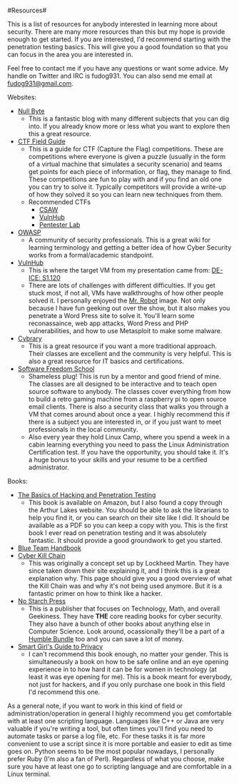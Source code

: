 #Resources#

This is a list of resources for anybody interested in learning more about security. There are many more resources than this but my hope is
provide enough to get started. If you are interested, I'd recommend starting with the penetration testing basics. This will give you a good
foundation so that you can focus in the area you are interested in.

Feel free to contact me if you have any questions or want some advice. My handle on Twitter and IRC is fudog931. You can also send me email
at <fudog931@gmail.com>.

Websites:
* [Null Byte](http://null-byte.wonderhowto.com)
	- This is a fantastic blog with many different subjects that you can dig into. If you already know more or less what you want to
	    explore then this a great resource.
* [CTF Field Guide](https://trailofbits.github.io/ctf/)
	- This is a guide for CTF (Capture the Flag) competitions. These are competitions where everyone is given a puzzle (usually in the
	    form of a virtual machine that simulates a security scenario) and teams get points for each piece of information, or flag, they
	    manage to find. These competitions are fun to play with and if you find an old one you can try to solve it. Typically
	    competitors will provide a write-up of how they solved it so you can learn new techniques from them.
	- Recommended CTFs
		+ [CSAW](https://ctf.csaw.io/)
		+ [VulnHub](https://www.vulnhub.com/)
		+ [Pentester Lab](https://pentesterlab.com/bootcamp)
* [OWASP](https://www.owasp.org/index.php/Main_Page)
	- A community of security professionals. This is a great wiki for learning terminology and getting a better idea of how Cyber
	    Security works from a formal/academic standpoint.
* [VulnHub](https://www.vulnhub.com/)
	- This is where the target VM from my presentation came from: [DE-ICE: S1.120](https://www.vulnhub.com/entry/de-ice-s1120,10/)
	- There are lots of challenges with different difficulties. If you get stuck most, if not all, VMs have walkthroughs of how other
	    people solved it. I personally enjoyed the [Mr. Robot](https://www.vulnhub.com/entry/mr-robot-1,151/) image. Not only because I
	    have fun geeking out over the show, but it also makes you penetrate a Word Press site to solve it. You'll learn some
	    reconassaince, web app attacks, Word Press and PHP vulnerabilities, and how to use Metasploit to make some malware.
* [Cybrary](https://www.cybrary.it/)
	- This is a great resource if you want a more traditional approach. Their classes are excellent and the community is very helpful.
	    This is also a great resource for IT basics and certifications.
* [Software Freedom School](http://www.sofree.us/)
	- Shameless plug! This is run by a mentor and good friend of mine. The classes are all designed to be interactive and to teach open
	    source software to anybody. The classes cover everything from how to build a retro gaming machine from a raspberry pi to open
	    source email clients. There is also a security class that walks you through a VM that comes around about once a year. I highly
	    recommend this if there is a subject you are interested in, or if you just want to meet professionals in the local community.
	- Also every year they hold Linux Camp, where you spend a week in a cabin learning everything you need to pass the Linux
	    Administration Certification test. If you have the opportunity, you should take it. It's a huge bonus to your skills and your
	    resume to be a certified administrator.

Books:
* [The Basics of Hacking and Penetration Testing](https://www.amazon.com/Basics-Hacking-Penetration-Testing-Second/dp/0124116442)
	- This book is available on Amazon, but I also found a copy through the Arthur Lakes website. You should be able to ask the
	    librarians to help you find it, or you can search on their site like I did. It should be available as a PDF so you can keep a
	    copy with you. This is the first book I ever read on penetration testing and it was absolutely fantastic.
	    It should provide a good groundwork to get you started.
* [Blue Team Handbook](http://www.blueteamhandbook.com/)
* [Cyber Kill Chain](http://www.darkreading.com/attacks-breaches/deconstructing-the-cyber-kill-chain/a/d-id/1317542)
	- This was originally a concept set up by Lockheed Martin. They have since taken down their site explaining it, and I think this is
	    a great explanation why. This page should give you a good overview of what the Kill Chain was and why it's not being used
	    anymore. But it is a fantastic primer on how to think like a hacker.
* [No Starch Press](https://www.nostarch.com/)
	- This is a publisher that focuses on Technology, Math, and overall Geekiness. They have __THE__ core reading books for cyber
	    security. They also have a bunch of other books about anything else in Computer Science. Look around, ocassionally they'll be a
	    part of a [Humble Bundle](https://www.humblebundle.com) too and you can save a lot of money.
* [Smart Girl's Guide to Privacy](https://www.nostarch.com/smartgirlsguide)
	- I can't recommend this book enough, no matter your gender. This is simultaneously a book on how to be safe online and an eye
	    opening experience in to how hard it can be for women in technology (at least it was eye opening for me). This is a book meant
	    for everybody, not just for hackers, and if you only purchase one book in this field I'd recommend this one.

As a general note, if you want to work in this kind of field or administration/operation in general I highly recommend you get comfortable
with at least one scripting language. Languages like C++ or Java are very valuable if you're writing a tool, but often times you'll find you
need to automate tasks or parse a log file, etc. For these tasks it is far more convenient to use a script since it is more portable and
easier to edit as time goes on. Python seems to be the most popular nowadays, I personally prefer Ruby (I'm also a fan of Perl). Regardless
of what you choose, make sure you have at least one go to scripting language and are comfortable in a Linux terminal.
